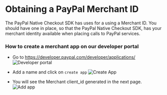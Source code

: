 # Obtaining a PayPal Merchant ID

The PayPal Native Checkout SDK has uses for a using a Merchant ID. You should have one in place, so that the PayPal Native Checkout SDK, has your merchant identity available when placing calls to PayPal services.

### How to create a merchant app on our developer portal 
    
* Go to https://developer.paypal.com/developer/applications/
    ![Developer portal](https://cloud.githubusercontent.com/assets/328000/20447713/46cd3ed2-ad95-11e6-8172-3b64a0efd850.png)

* Add a name  and click on `create app` 
    ![Create App](https://cloud.githubusercontent.com/assets/328000/20447715/4848f74c-ad95-11e6-8008-3016b4ec7acc.png)
   
* You will see the Merchant client_id generated in the next page. 
    ![Add app](https://cloud.githubusercontent.com/assets/328000/20447717/495f7ade-ad95-11e6-82cf-1914b1c01a76.png)
